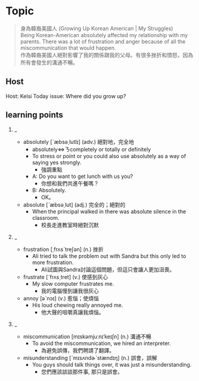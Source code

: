 # Topic

> 身為韓裔美國人 (Growing Up Korean American | My Struggles) <br>
> Being Korean-American absolutely affected my relationship with my parents. There was a lot of frustration and anger because of all the miscommunication that would happen. <br>
> 作為韓裔美國人絕對影響了我的關係跟我的父母。有很多挫折和憤怒，因為所有會發生的溝通不暢。 <br>

## Host
Host: Kelsi
Today issue: Where did you grow up?

## learning points
1. _
	* absolutely  [ˋæbsə͵lutlɪ]  (adv.)  絕對地，完全地
        - absolutely<=>ㄋcompletely or totally or definitely
        - To stress or point or you could also use absolutely as a way of saying yes strongly.
            + 強調重點
        - A: Do you want to get lunch with us you?
            + 你想和我們共進午餐嗎？
        - B: Absolutely.
            + OK。
	* absolute  [ˋæbsə͵lut]  (adj.)  完全的；絕對的
        - When the principal walked in there was absolute silence in the classroom.
            + 校長走進教室時絕對沉默

2. _
	* frustration  [͵frʌsˋtreʃən]  (n.)  挫折
        - Ali tried to talk the problem out with Sandra but this only led to more frustration.
            + Ali試圖與Sandra討論這個問題，但這只會讓人更加沮喪。
	* frustrate  [ˋfrʌs͵tret]  (v.)  使感到灰心
        - My slow computer frustrates me.
            + 我的電腦慢到讓我很灰心
	* annoy  [əˋnɔɪ]  (v.)  惹惱；使煩惱
        - His loud chewing really annoyed me.
            + 他大聲的咀嚼真讓我煩惱。

3. _
	* miscommunication  [mɪskəmjuːnɪˈkeɪʃn]  (n.)  溝通不暢
        - To avoid the miscommunication, we hired an interpreter.
            + 為避免誤傳，我們聘請了翻譯。
	* misunderstanding  [ˋmɪsʌndɚˋstændɪŋ]  (n.)  誤會，誤解
        - You guys should talk things over, it was just a misunderstanding.
            + 您們應該談談那件事, 那只是誤會。
